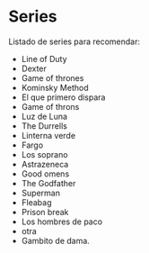 # Series

Listado de series para recomendar:

- Line of Duty
- Dexter
- Game of thrones
- Kominsky Method
- El que primero dispara
- Game of throns
- Luz de Luna
- The Durrells
- Linterna verde
- Fargo
- Los soprano
- Astrazeneca
- Good omens
- The Godfather
- Superman
- Fleabag
- Prison break
- Los hombres de paco
- otra
- Gambito de dama.
